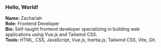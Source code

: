 ### Hello, World!

**Name:** Zachariah  
**Role:** Frontend Developer  
**Bio:** Self-taught frontend developer specializing in building web applications using Vue.js and Tailwind CSS.  
**Tools:** HTML, CSS, JavaScript, Vue.js, Inertia.js, Tailwind CSS, Vite, Git.

<!--
<p align="left">
  <img src="https://cdn.jsdelivr.net/gh/devicons/devicon@latest/icons/html5/html5-original.svg" alt="HTML5" width="25" align="left" style="padding-right:1px;"/>
  <img src="https://cdn.jsdelivr.net/gh/devicons/devicon@latest/icons/css3/css3-original.svg" alt="CSS3" width="25" align="left" style="padding-right:1px;"/>
  <img src="https://cdn.jsdelivr.net/gh/devicons/devicon@latest/icons/javascript/javascript-original.svg" alt="JavaScript" width="25" align="left" style="padding-right:1px;"/>
  <img src="https://cdn.jsdelivr.net/gh/devicons/devicon@latest/icons/vuejs/vuejs-original.svg" alt="Vue.js" width="25" align="left" style="padding-right:1px;"/>
  <img src="https://cdn.jsdelivr.net/gh/devicons/devicon@latest/icons/vitejs/vitejs-original.svg" alt="Vite" width="25" align="left" style="padding-right:1px;"/>
  <img src="https://cdn.jsdelivr.net/gh/devicons/devicon@latest/icons/tailwindcss/tailwindcss-original.svg" alt="TailwindCSS" width="25" align="left" style="padding-right:1px;"/>
  <img src="https://cdn.jsdelivr.net/gh/devicons/devicon@latest/icons/git/git-original.svg" alt="Git" width="25" align="left" style="padding-right:1px;"/>
  <img src="https://cdn.jsdelivr.net/gh/devicons/devicon@latest/icons/github/github-original.svg" alt="GitHub" width="25" align="left" style="padding-right:1px;"/>
  <img src="https://cdn.jsdelivr.net/gh/devicons/devicon@latest/icons/linux/linux-original.svg" alt="Linux" width="25" align="left"/>
</p>
-->
